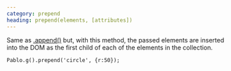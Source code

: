 ```yaml
---
category: prepend
heading: prepend(elements, [attributes])
---
```


Same as [.append()](/api/append) but, with this method, the passed elements are inserted into the DOM as the first child of each of the elements in the collection.

    Pablo.g().prepend('circle', {r:50});
